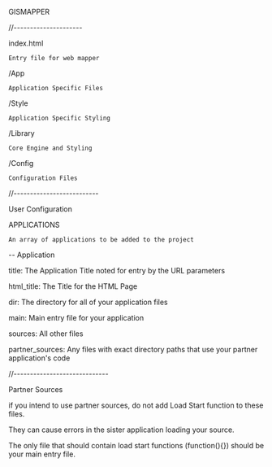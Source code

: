 GISMAPPER

//---------------------

index.html

	Entry file for web mapper
	
/App

	Application Specific Files
	
/Style

	Application Specific Styling
	
/Library

	Core Engine and Styling

/Config

	Configuration Files
	

//--------------------------

User Configuration

APPLICATIONS

	An array of applications to be added to the project
	
-- Application

title: The Application Title noted for entry by the URL parameters

html_title: The Title for the HTML Page

dir: The directory for all of your application files

main: Main entry file for your application

sources: All other files

partner_sources: Any files with exact directory paths that use your partner application's code


//-----------------------------

Partner Sources

if you intend to use partner sources, do not add Load Start function to these files.

They can cause errors in the sister application loading your source.

The only file that should contain load start functions (function(){}) should be your main entry file.
